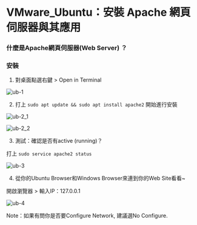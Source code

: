 # VMware_Ubuntu：安裝 Apache 網頁伺服器與其應用


### 什麼是Apache網頁伺服器(Web Server) ？

### 安裝
1. 對桌面點選右鍵 > Open in Terminal

![ub-1](https://github.com/ElivaSong/ES-Fall2023/assets/126373882/c924f9a5-b5d4-4740-aa75-0846612c430c)

2. 打上 `sudo apt update && sudo apt install apache2` 開始進行安裝

![ub-2_1](https://github.com/ElivaSong/ES-Fall2023/assets/126373882/fc6e6e3c-b254-455b-869b-29d3928ddda8)

![ub-2_2](https://github.com/ElivaSong/ES-Fall2023/assets/126373882/298ab85d-c086-4a56-98e5-11ad489287ac)

3. 測試：確認是否有active (running)？

打上 `sudo service apache2 status`

![ub-3](https://github.com/ElivaSong/ES-Fall2023/assets/126373882/6428b96d-691d-474c-9a49-00f2eab5ef91)

4. 從你的Ubuntu Browser和Windows Browser來連到你的Web Site看看~

開啟瀏覽器 > 輸入IP：127.0.0.1

![ub-4](https://github.com/ElivaSong/ES-Fall2023/assets/126373882/895c1f4b-da9e-46a8-98a1-ff13ecd9c0ed)

Note：如果有問你是否要Configure Network, 建議選No Configure.



